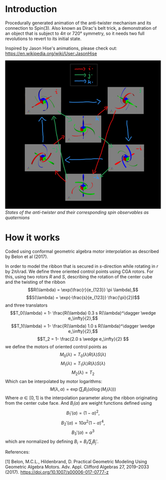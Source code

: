 # Introduction
Procedurally generated animation of the anti-twister mechanism and its connection to Spin(3).
Also known as Dirac's belt trick, a demonstration of an object that is subject to $4\pi$ or $720°$ symmetry, so it needs two full revolutions to revert to its initial state.

Inspired by Jason Hise's animations, please check out:
https://en.wikipedia.org/wiki/User:JasonHise

![Observables as quaternions](https://raw.githubusercontent.com/AmirLeidel/spinny/master/diagram1.png)
*States of the anti-twister and their corresponding spin observables as quaternions*

# How it works
Coded using conformal geometric algebra motor interpolation as described by Belon et al (2017).

In order to model the ribbon that is secured in $s$-direction while rotating in $r$ by $2\pi\lambda \mathrm{rad}$. We define three oriented control points using CGA rotors. 
For this, using two rotors $R$ and $S$, describing the rotation of the center cube and the twisting of the ribbon
$$R(\lambda) = \exp(\frac{r}{e_{123}} \pi \lambda),$$
$$S(\lambda) = \exp(-\frac{s}{e_{123}} \frac{\pi}{2})$$
and three translators
$$T_0(\lambda) = 1- \frac{R(\lambda) 0.3 s R(\lambda)^\dagger \wedge e_\infty}{2},$$
$$T_1(\lambda) = 1- \frac{R(\lambda) 1.0 s R(\lambda)^\dagger \wedge e_\infty}{2},$$
$$T_2 = 1- \frac{2.0 s \wedge e_\infty}{2} $$
we define the motors of oriented control points as
$$M_0(\lambda) = T_0(\lambda) R(\lambda) S(\lambda) $$
$$M_1(\lambda) = T_1(\lambda) R(\lambda) S(\lambda) $$
$$M_2(\lambda) = T_2 $$
Which can be interpolated by motor logarithms:
$$M(\lambda,\alpha) = \exp(\sum_i B_i(\alpha) \log(M_i(\lambda)))$$
Where $\alpha \in \left[0,1\right]$ is the interpolation parameter along the ribbon originating from the center cube face. And $B_i(\alpha)$ are weight functions defined using
$$B_1'(\alpha) = (1-\alpha)^2,$$
$$B_2'(\alpha) = 10 \alpha^2 (1-\alpha)^4,$$
$$B_3'(\alpha) = \alpha^3$$
which are normalized by defining $B_i = B_i / \sum_j B_j'$.


References:

[1] Belon, M.C.L., Hildenbrand, D. Practical Geometric Modeling Using Geometric Algebra Motors. Adv. Appl. Clifford Algebras 27, 2019–2033 (2017). https://doi.org/10.1007/s00006-017-0777-z
